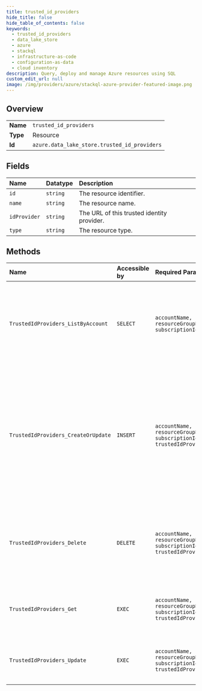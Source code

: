 ```yaml
---
title: trusted_id_providers
hide_title: false
hide_table_of_contents: false
keywords:
  - trusted_id_providers
  - data_lake_store
  - azure    
  - stackql
  - infrastructure-as-code
  - configuration-as-data
  - cloud inventory
description: Query, deploy and manage Azure resources using SQL
custom_edit_url: null
image: /img/providers/azure/stackql-azure-provider-featured-image.png
---
```

  
    

## Overview
<table><tbody>
<tr><td><b>Name</b></td><td><code>trusted_id_providers</code></td></tr>
<tr><td><b>Type</b></td><td>Resource</td></tr>
<tr><td><b>Id</b></td><td><code>azure.data_lake_store.trusted_id_providers</code></td></tr>
</tbody></table>

## Fields
| Name | Datatype | Description |
|:-----|:---------|:------------|
| `id` | `string` | The resource identifier. |
| `name` | `string` | The resource name. |
| `idProvider` | `string` | The URL of this trusted identity provider. |
| `type` | `string` | The resource type. |
## Methods
| Name | Accessible by | Required Params | Description |
|:-----|:--------------|:----------------|:------------|
| `TrustedIdProviders_ListByAccount` | `SELECT` | `accountName, resourceGroupName, subscriptionId` | Lists the Data Lake Store trusted identity providers within the specified Data Lake Store account. |
| `TrustedIdProviders_CreateOrUpdate` | `INSERT` | `accountName, resourceGroupName, subscriptionId, trustedIdProviderName` | Creates or updates the specified trusted identity provider. During update, the trusted identity provider with the specified name will be replaced with this new provider |
| `TrustedIdProviders_Delete` | `DELETE` | `accountName, resourceGroupName, subscriptionId, trustedIdProviderName` | Deletes the specified trusted identity provider from the specified Data Lake Store account |
| `TrustedIdProviders_Get` | `EXEC` | `accountName, resourceGroupName, subscriptionId, trustedIdProviderName` | Gets the specified Data Lake Store trusted identity provider. |
| `TrustedIdProviders_Update` | `EXEC` | `accountName, resourceGroupName, subscriptionId, trustedIdProviderName` | Updates the specified trusted identity provider. |
